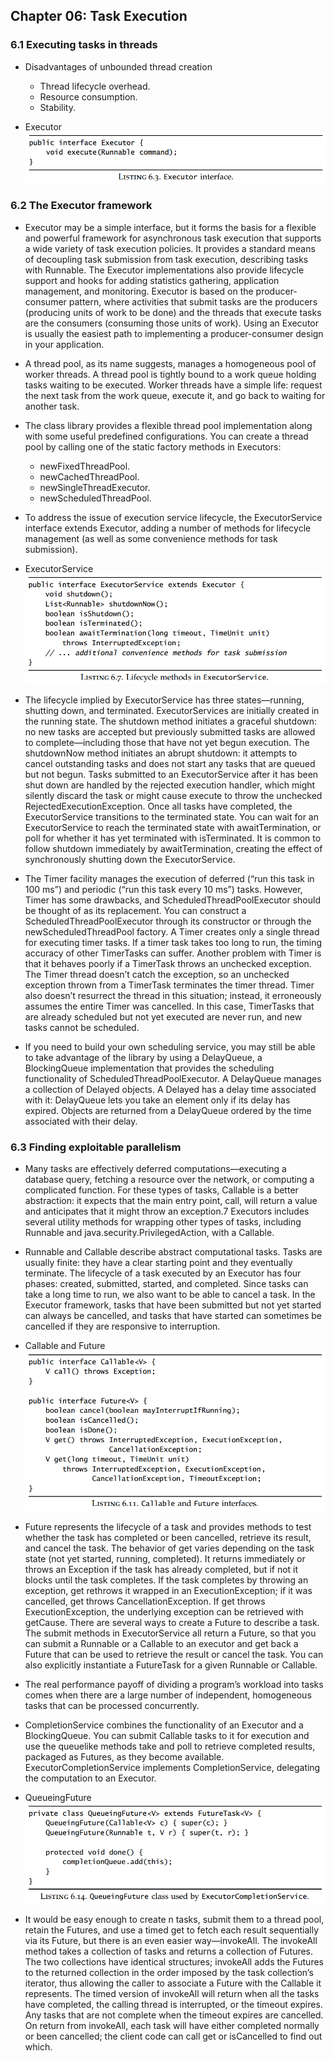 ## Chapter 06: Task Execution

### 6.1 Executing tasks in threads

- Disadvantages of unbounded thread creation
	- Thread lifecycle overhead.
	- Resource consumption.
	- Stability.

- Executor  
![alt text](img/fig_6_1_Executor.PNG)  

### 6.2 The Executor framework

- Executor may be a simple interface, but it forms the basis for a flexible and powerful framework for asynchronous task execution that supports a wide variety of task execution policies. It provides a standard means of decoupling task submission from task execution, describing tasks with Runnable. The Executor implementations also provide lifecycle support and hooks for adding statistics gathering, application management, and monitoring. Executor is based on the producer-consumer pattern, where activities that submit tasks are the producers (producing units of work to be done) and the threads that execute tasks are the consumers (consuming those units of work). Using an Executor is usually the easiest path to implementing a producer-consumer design in your application.

- A thread pool, as its name suggests, manages a homogeneous pool of worker threads. A thread pool is tightly bound to a work queue holding tasks waiting to be executed. Worker threads have a simple life: request the next task from the work queue, execute it, and go back to waiting for another task.

- The class library provides a flexible thread pool implementation along with some useful predefined configurations. You can create a thread pool by calling one of the static factory methods in Executors:
	- newFixedThreadPool.
	- newCachedThreadPool.
	- newSingleThreadExecutor.
	- newScheduledThreadPool.

- To address the issue of execution service lifecycle, the ExecutorService interface extends Executor, adding a number of methods for lifecycle management (as well as some convenience methods for task submission).

- ExecutorService  
![alt text](img/fig_6_2_ExecutorService.PNG)  

- The lifecycle implied by ExecutorService has three states—running, shutting down, and terminated. ExecutorServices are initially created in the running state. The shutdown method initiates a graceful shutdown: no new tasks are accepted but previously submitted tasks are allowed to complete—including those that have not yet begun execution. The shutdownNow method initiates an abrupt shutdown: it attempts to cancel outstanding tasks and does not start any tasks that are queued but not begun. Tasks submitted to an ExecutorService after it has been shut down are handled by the rejected execution handler, which might silently discard the task or might cause execute to throw the unchecked RejectedExecutionException. Once all tasks have completed, the ExecutorService transitions to the terminated state. You can wait for an ExecutorService to reach the terminated state with awaitTermination, or poll for whether it has yet terminated with isTerminated. It is common to follow shutdown immediately by awaitTermination, creating the effect of synchronously shutting down the ExecutorService.

- The Timer facility manages the execution of deferred (“run this task in 100 ms”) and periodic (“run this task every 10 ms”) tasks. However, Timer has some drawbacks, and ScheduledThreadPoolExecutor should be thought of as its replacement. You can construct a ScheduledThreadPoolExecutor through its constructor or through the newScheduledThreadPool factory. A Timer creates only a single thread for executing timer tasks. If a timer task takes too long to run, the timing accuracy of other TimerTasks can suffer. Another problem with Timer is that it behaves poorly if a TimerTask throws an unchecked exception. The Timer thread doesn’t catch the exception, so an unchecked exception thrown from a TimerTask terminates the timer thread. Timer also doesn’t resurrect the thread in this situation; instead, it erroneously assumes the entire Timer was cancelled. In this case, TimerTasks that are already scheduled but not yet executed are never run, and new tasks cannot be scheduled.

- If you need to build your own scheduling service, you may still be able to take advantage of the library by using a DelayQueue, a BlockingQueue implementation that provides the scheduling functionality of ScheduledThreadPoolExecutor. A DelayQueue manages a collection of Delayed objects. A Delayed has a delay time associated with it: DelayQueue lets you take an element only if its delay has expired. Objects are returned from a DelayQueue ordered by the time associated
with their delay.

### 6.3 Finding exploitable parallelism

- Many tasks are effectively deferred computations—executing a database query, fetching a resource over the network, or computing a complicated function. For these types of tasks, Callable is a better abstraction: it expects that the main entry point, call, will return a value and anticipates that it might throw an exception.7 Executors includes several utility methods for wrapping other types of tasks, including Runnable and java.security.PrivilegedAction, with a Callable.

- Runnable and Callable describe abstract computational tasks. Tasks are usually finite: they have a clear starting point and they eventually terminate. The lifecycle of a task executed by an Executor has four phases: created, submitted, started, and completed. Since tasks can take a long time to run, we also want to be able to cancel a task. In the Executor framework, tasks that have been submitted but not yet started can always be cancelled, and tasks that have started can sometimes be cancelled if they are responsive to interruption. 

- Callable and Future  
![alt text](img/fig_6_3_Callable_and_Future.PNG)  

- Future represents the lifecycle of a task and provides methods to test whether the task has completed or been cancelled, retrieve its result, and cancel the task. The behavior of get varies depending on the task state (not yet started, running, completed). It returns immediately or throws an Exception if the task has already completed, but if not it blocks until the task completes. If the task completes by throwing an exception, get rethrows it wrapped in an ExecutionException; if it was cancelled, get throws CancellationException. If get throws ExecutionException, the underlying exception can be retrieved with getCause. There are several ways to create a Future to describe a task. The submit methods in ExecutorService all return a Future, so that you can submit a Runnable or a Callable to an executor and get back a Future that can be used to retrieve the result or cancel the task. You can also explicitly instantiate a FutureTask for a given Runnable or Callable.

- The real performance payoff of dividing a program’s workload into tasks comes when there are a large number of independent, homogeneous tasks that can be processed concurrently.

- CompletionService combines the functionality of an Executor and a BlockingQueue. You can submit Callable tasks to it for execution and use the queuelike methods take and poll to retrieve completed results, packaged as Futures, as they become available. ExecutorCompletionService implements CompletionService, delegating the computation to an Executor.

- QueueingFuture  
![alt text](img/fig_6_4_QueueingFuture.PNG)  

- It would be easy enough to create n tasks, submit them to a thread pool, retain the Futures, and use a timed get to fetch each result sequentially via its Future, but there is an even easier way—invokeAll. The invokeAll method takes a collection of tasks and returns a collection of Futures. The two collections have identical structures; invokeAll adds the Futures to the returned collection in the order imposed by the task collection’s iterator, thus allowing the caller to associate a Future with the Callable it represents. The timed version of invokeAll will return when all the tasks have completed, the calling thread is interrupted, or the timeout expires. Any tasks that are not complete when the timeout expires are cancelled. On return from invokeAll, each task will have either completed normally or been cancelled; the client code can call get or isCancelled to find out which.